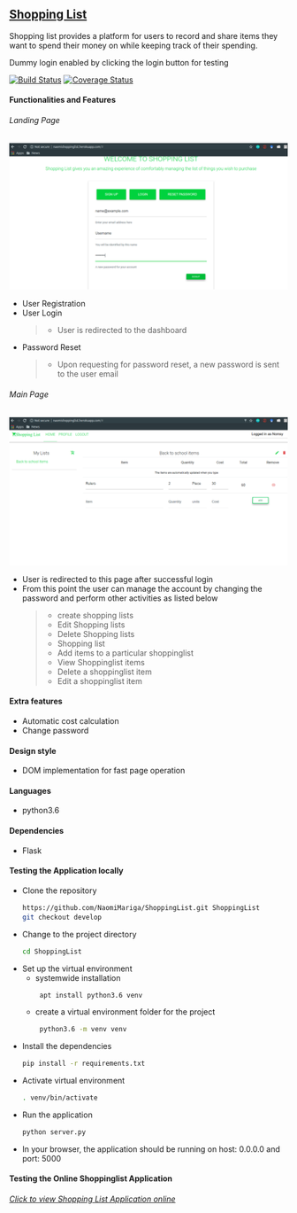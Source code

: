 ## [Shopping List](https://naomimariga.github.io/ShoppingList "Visit Page")
Shopping list provides a platform for users to record and share items they want to spend their money on while keeping track of their spending.

Dummy login enabled by clicking the login button for testing

[![Build Status](https://travis-ci.org/NaomiMariga/ShoppingList.svg?branch=develop)](https://travis-ci.org/NaomiMariga/ShoppingList)
[![Coverage Status](https://coveralls.io/repos/github/NaomiMariga/ShoppingList/badge.svg?branch=develop)](https://coveralls.io/github/NaomiMariga/ShoppingList?branch=develop)
#### Functionalities and Features
###### Landing Page
![Index](https://github.com/NaomiMariga/ShoppingList/blob/develop/designs/screenshots/index_page.png)

- User Registration
- User Login
    > - User is redirected to the dashboard
- Password Reset
    > - Upon requesting for password reset, a new password is sent to the user email
###### Main Page
![Dashboard](https://github.com/NaomiMariga/ShoppingList/blob/develop/designs/screenshots/dashboard.png)

   - User is redirected to this page after successful login
   - From this point the user can manage the account by changing the password and perform other activities as listed below
        > - create shopping lists
        > - Edit Shopping lists
        > - Delete Shopping lists
        > - Shopping list
        > - Add items to a particular shoppinglist
        > - View Shoppinglist items
        > - Delete a shoppinglist item
        > - Edit a shoppinglist item
#### Extra features
- Automatic cost calculation
- Change password
#### Design style
- DOM implementation for fast page operation
#### Languages
  - python3.6
#### Dependencies
  - Flask
#### Testing the Application locally
- Clone the repository
    ```sh
    https://github.com/NaomiMariga/ShoppingList.git ShoppingList
    git checkout develop
    ```
- Change to the project directory
    ```sh
    cd ShoppingList
    ```
 - Set up the virtual environment
    - systemwide installation
        ```sh
         apt install python3.6 venv
        ```
    - create a virtual environment folder for the project
      ```sh
       python3.6 -m venv venv
      ```
- Install the dependencies
  ```sh
  pip install -r requirements.txt
  ```
- Activate virtual environment
  ```sh
  . venv/bin/activate
  ```
- Run the application
  ```sh
  python server.py
  ```
- In your browser, the application should be running on host: 0.0.0.0 and port: 5000
#### Testing the Online Shoppinglist Application
 ###### [Click to view Shopping List Application online](http://naomishoppinglist.herokuapp.com)
